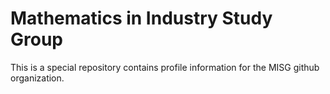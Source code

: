 # Mathematics in Industry Study Group

This is a special repository contains profile information for the MISG github organization.
